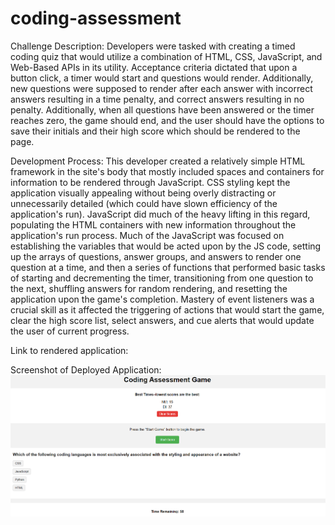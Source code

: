 # coding-assessment
Challenge Description: Developers were tasked with creating a timed coding quiz that would utilize a combination of HTML, CSS, JavaScript, and Web-Based APIs in its utility. Acceptance criteria dictated that upon a button click, a timer would start and questions would render. Additionally, new questions were supposed to render after each answer with incorrect answers resulting in a time penalty, and correct answers resulting in no penalty. Additionally, when all questions have been answered or the timer reaches zero, the game should end, and the user should have the options to save their initials and their high score which should be rendered to the page.

Development Process: This developer created a relatively simple HTML framework in the site's body that mostly included spaces and containers for information to be rendered through JavaScript. CSS styling kept the application visually appealing without being overly distracting or unnecessarily detailed (which could have slown efficiency of the application's run). JavaScript did much of the heavy lifting in this regard, populating the HTML containers with new information throughout the application's run process. Much of the JavaScript was focused on establishing the variables that would be acted upon by the JS code, setting up the arrays of questions, answer groups, and answers to render one question at a time, and then a series of functions that performed basic tasks of starting and decrementing the timer, transitioning from one question to the next, shuffling answers for random rendering, and resetting the application upon the game's completion. Mastery of event listeners was a crucial skill as it affected the triggering of actions that would start the game, clear the high score list, select answers, and cue alerts that would update the user of current progress.

Link to rendered application:

Screenshot of Deployed Application:
![Screenshot](./assets/images/screenshot.png)